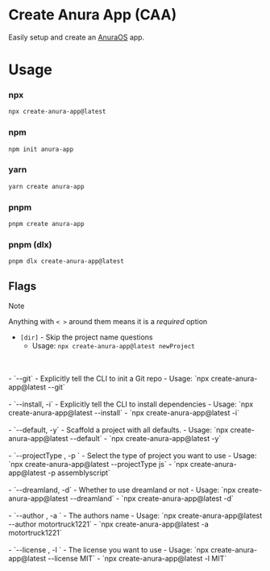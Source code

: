 # Create Anura App (CAA)

Easily setup and create an [AnuraOS](https://github.com/mercuryworkshop/anuraos) app.

# Usage

### npx
```bash
npx create-anura-app@latest
```

### npm
```bash 
npm init anura-app
```

### yarn 
```bash 
yarn create anura-app 
```

### pnpm 
```bash 
pnpm create anura-app
```

### pnpm (dlx)
```bash
pnpm dlx create-anura-app@latest 
```

## Flags

> [!NOTE]
> Anything with `< >` around them means it is a *required* option

- `[dir]` - Skip the project name questions
    - Usage: `npx create-anura-app@latest newProject`
<br>
<br>
- `--git` - Explicitly tell the CLI to init a Git repo
    - Usage: `npx create-anura-app@latest --git`
<br>
<br>
- `--install, -i` - Explicitly tell the CLI to install dependencies
    - Usage: `npx create-anura-app@latest --install`
    - `npx create-anura-app@latest -i`
<br>
<br>
- `--default, -y` - Scaffold a project with all defaults.
    - Usage: `npx create-anura-app@latest --default`
    - `npx create-anura-app@latest -y`
<br>
<br>
- `--projectType <ts|js|assemblyscript>, -p <ts|js|assemblyscript>` - Select the type of project you want to use
    - Usage: `npx create-anura-app@latest --projectType js`
    - `npx create-anura-app@latest -p assemblyscript`
<br>
<br>
- `--dreamland, -d` - Whether to use dreamland or not
    - Usage: `npx create-anura-app@latest --dreamland`
    - `npx create-anura-app@latest -d`
<br>
<br>
- `--author <author>, -a <author>` - The authors name
    - Usage: `npx create-anura-app@latest --author motortruck1221`
    - `npx create-anura-app@latest -a motortruck1221`
<br>
<br>
- `--license <license>, -l <license>` - The license you want to use
    - Usage: `npx create-anura-app@latest --license MIT`
    - `npx create-anura-app@latest -l MIT`
